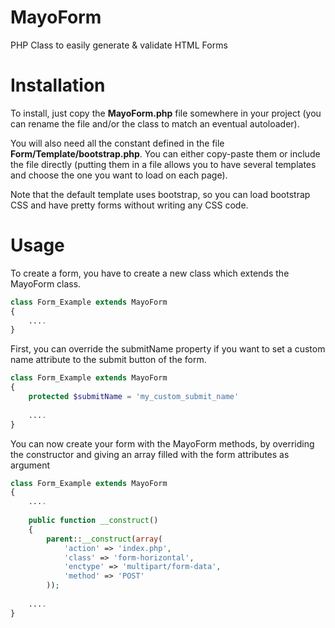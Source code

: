 MayoForm
========

PHP Class to easily generate &amp; validate HTML Forms

<h1>Installation</h1>

To install, just copy the <strong>MayoForm.php</strong> file somewhere in your project (you can rename the file and/or the class to match
an eventual autoloader).

You will also need all the constant defined in the file <strong>Form/Template/bootstrap.php</strong>. You can either copy-paste them or
include the file directly (putting them in a file allows you to have several templates and choose the one you want to
load on each page).

Note that the default template uses bootstrap, so you can load bootstrap CSS and have pretty forms without writing any
CSS code.

<h1>Usage</h1>

To create a form, you have to create a new class which extends the MayoForm class.

``` php
class Form_Example extends MayoForm
{
    ....
}
```

First, you can override the submitName property if you want to set a custom name attribute to the submit button of the form.

``` php
class Form_Example extends MayoForm
{
    protected $submitName = 'my_custom_submit_name'
    
    ....
}
```

You can now create your form with the MayoForm methods, by overriding the constructor and giving an array filled with the form attributes as argument

``` php
class Form_Example extends MayoForm
{
    ....
    
    public function __construct()
    {
        parent::__construct(array(
            'action' => 'index.php',
            'class' => 'form-horizontal',
            'enctype' => 'multipart/form-data',
            'method' => 'POST'
        ));
    
    ....
}
```

